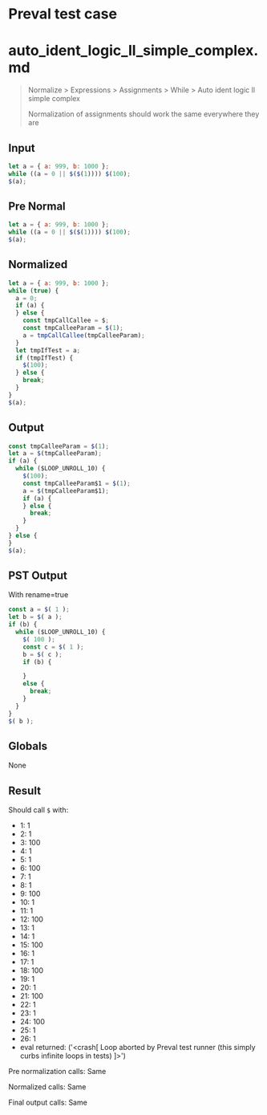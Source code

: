 # Preval test case

# auto_ident_logic_ll_simple_complex.md

> Normalize > Expressions > Assignments > While > Auto ident logic ll simple complex
>
> Normalization of assignments should work the same everywhere they are

## Input

`````js filename=intro
let a = { a: 999, b: 1000 };
while ((a = 0 || $($(1)))) $(100);
$(a);
`````

## Pre Normal


`````js filename=intro
let a = { a: 999, b: 1000 };
while ((a = 0 || $($(1)))) $(100);
$(a);
`````

## Normalized


`````js filename=intro
let a = { a: 999, b: 1000 };
while (true) {
  a = 0;
  if (a) {
  } else {
    const tmpCallCallee = $;
    const tmpCalleeParam = $(1);
    a = tmpCallCallee(tmpCalleeParam);
  }
  let tmpIfTest = a;
  if (tmpIfTest) {
    $(100);
  } else {
    break;
  }
}
$(a);
`````

## Output


`````js filename=intro
const tmpCalleeParam = $(1);
let a = $(tmpCalleeParam);
if (a) {
  while ($LOOP_UNROLL_10) {
    $(100);
    const tmpCalleeParam$1 = $(1);
    a = $(tmpCalleeParam$1);
    if (a) {
    } else {
      break;
    }
  }
} else {
}
$(a);
`````

## PST Output

With rename=true

`````js filename=intro
const a = $( 1 );
let b = $( a );
if (b) {
  while ($LOOP_UNROLL_10) {
    $( 100 );
    const c = $( 1 );
    b = $( c );
    if (b) {

    }
    else {
      break;
    }
  }
}
$( b );
`````

## Globals

None

## Result

Should call `$` with:
 - 1: 1
 - 2: 1
 - 3: 100
 - 4: 1
 - 5: 1
 - 6: 100
 - 7: 1
 - 8: 1
 - 9: 100
 - 10: 1
 - 11: 1
 - 12: 100
 - 13: 1
 - 14: 1
 - 15: 100
 - 16: 1
 - 17: 1
 - 18: 100
 - 19: 1
 - 20: 1
 - 21: 100
 - 22: 1
 - 23: 1
 - 24: 100
 - 25: 1
 - 26: 1
 - eval returned: ('<crash[ Loop aborted by Preval test runner (this simply curbs infinite loops in tests) ]>')

Pre normalization calls: Same

Normalized calls: Same

Final output calls: Same
